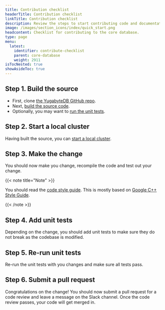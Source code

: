 ```yaml
---
title: Contribution checklist
headerTitle: Contribution checklist
linkTitle: Contribution checklist
description: Review the steps to start contributing code and documentation.
image: /images/section_icons/index/quick_start.png
headcontent: Checklist for contributing to the core database.
type: page
menu:
  latest:
    identifier: contribute-checklist
    parent: core-database
    weight: 2911
isTocNested: true
showAsideToc: true
---
```


## Step 1. Build the source

* First, clone [the YugabyteDB GitHub repo](https://github.com/yugabyte/yugabyte-db).
* Next, [build the source code](../build-from-src).
* Optionally, you may want to [run the unit tests](../run-unit-tests).

## Step 2. Start a local cluster

Having built the source, you can [start a local cluster](../../../quick-start/create-local-cluster).

## Step 3. Make the change

You should now make you change, recompile the code and test out your change.

{{< note title="Note" >}}

You should read the [code style guide](https://goo.gl/Hkt5BU). This is mostly based on [Google C++ Style Guide](https://google.github.io/styleguide/cppguide.html).

{{< /note >}}

## Step 4. Add unit tests

Depending on the change, you should add unit tests to make sure they do not break as the codebase is modified.

## Step 5. Re-run unit tests

Re-run the unit tests with you changes and make sure all tests pass.

## Step 6. Submit a pull request

Congratulations on the change! You should now submit a pull request for a code review and leave a message on the Slack channel. Once the code review passes, your code will get merged in.
